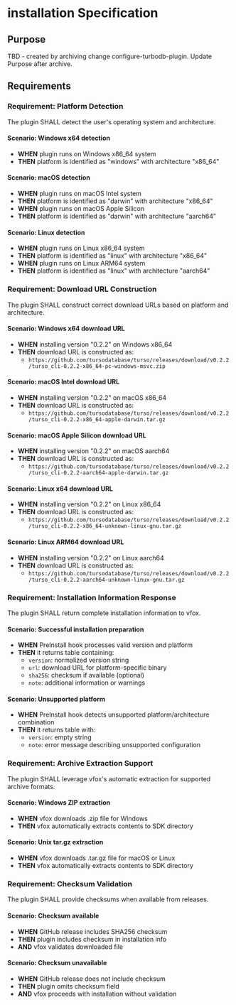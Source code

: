 # installation Specification

## Purpose
TBD - created by archiving change configure-turbodb-plugin. Update Purpose after archive.
## Requirements
### Requirement: Platform Detection
The plugin SHALL detect the user's operating system and architecture.

#### Scenario: Windows x64 detection
- **WHEN** plugin runs on Windows x86_64 system
- **THEN** platform is identified as "windows" with architecture "x86_64"

#### Scenario: macOS detection
- **WHEN** plugin runs on macOS Intel system
- **THEN** platform is identified as "darwin" with architecture "x86_64"
- **WHEN** plugin runs on macOS Apple Silicon
- **THEN** platform is identified as "darwin" with architecture "aarch64"

#### Scenario: Linux detection
- **WHEN** plugin runs on Linux x86_64 system
- **THEN** platform is identified as "linux" with architecture "x86_64"
- **WHEN** plugin runs on Linux ARM64 system
- **THEN** platform is identified as "linux" with architecture "aarch64"

### Requirement: Download URL Construction
The plugin SHALL construct correct download URLs based on platform and architecture.

#### Scenario: Windows x64 download URL
- **WHEN** installing version "0.2.2" on Windows x86_64
- **THEN** download URL is constructed as:
  - `https://github.com/tursodatabase/turso/releases/download/v0.2.2/turso_cli-0.2.2-x86_64-pc-windows-msvc.zip`

#### Scenario: macOS Intel download URL
- **WHEN** installing version "0.2.2" on macOS x86_64
- **THEN** download URL is constructed as:
  - `https://github.com/tursodatabase/turso/releases/download/v0.2.2/turso_cli-0.2.2-x86_64-apple-darwin.tar.gz`

#### Scenario: macOS Apple Silicon download URL
- **WHEN** installing version "0.2.2" on macOS aarch64
- **THEN** download URL is constructed as:
  - `https://github.com/tursodatabase/turso/releases/download/v0.2.2/turso_cli-0.2.2-aarch64-apple-darwin.tar.gz`

#### Scenario: Linux x64 download URL
- **WHEN** installing version "0.2.2" on Linux x86_64
- **THEN** download URL is constructed as:
  - `https://github.com/tursodatabase/turso/releases/download/v0.2.2/turso_cli-0.2.2-x86_64-unknown-linux-gnu.tar.gz`

#### Scenario: Linux ARM64 download URL
- **WHEN** installing version "0.2.2" on Linux aarch64
- **THEN** download URL is constructed as:
  - `https://github.com/tursodatabase/turso/releases/download/v0.2.2/turso_cli-0.2.2-aarch64-unknown-linux-gnu.tar.gz`

### Requirement: Installation Information Response
The plugin SHALL return complete installation information to vfox.

#### Scenario: Successful installation preparation
- **WHEN** PreInstall hook processes valid version and platform
- **THEN** it returns table containing:
  - `version`: normalized version string
  - `url`: download URL for platform-specific binary
  - `sha256`: checksum if available (optional)
  - `note`: additional information or warnings

#### Scenario: Unsupported platform
- **WHEN** PreInstall hook detects unsupported platform/architecture combination
- **THEN** it returns table with:
  - `version`: empty string
  - `note`: error message describing unsupported configuration

### Requirement: Archive Extraction Support
The plugin SHALL leverage vfox's automatic extraction for supported archive formats.

#### Scenario: Windows ZIP extraction
- **WHEN** vfox downloads .zip file for Windows
- **THEN** vfox automatically extracts contents to SDK directory

#### Scenario: Unix tar.gz extraction
- **WHEN** vfox downloads .tar.gz file for macOS or Linux
- **THEN** vfox automatically extracts contents to SDK directory

### Requirement: Checksum Validation
The plugin SHALL provide checksums when available from releases.

#### Scenario: Checksum available
- **WHEN** GitHub release includes SHA256 checksum
- **THEN** plugin includes checksum in installation info
- **AND** vfox validates downloaded file

#### Scenario: Checksum unavailable
- **WHEN** GitHub release does not include checksum
- **THEN** plugin omits checksum field
- **AND** vfox proceeds with installation without validation


